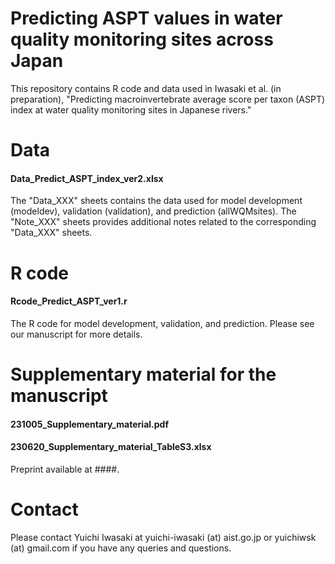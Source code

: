 # Predicting ASPT values in water quality monitoring sites across Japan
This repository contains R code and data used in Iwasaki et al. (in preparation), "Predicting macroinvertebrate average score per taxon (ASPT) index at water quality monitoring sites in Japanese rivers."

# Data
#### Data_Predict_ASPT_index_ver2.xlsx
The "Data_XXX" sheets contains the data used for model development (modeldev), validation (validation), and prediction (allWQMsites). The "Note_XXX" sheets provides additional notes related to the corresponding "Data_XXX" sheets.

# R code
#### Rcode_Predict_ASPT_ver1.r
The R code for model development, validation, and prediction. Please see our manuscript for more details.


# Supplementary material for the manuscript
#### 231005_Supplementary_material.pdf
#### 230620_Supplementary_material_TableS3.xlsx
Preprint available at ####.

# Contact
Please contact Yuichi Iwasaki at yuichi-iwasaki (at) aist.go.jp or yuichiwsk (at) gmail.com if you have any queries and questions.
